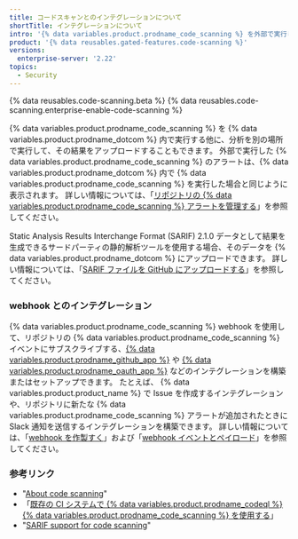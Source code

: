 ```yaml
---
title: コードスキャンとのインテグレーションについて
shortTitle: インテグレーションについて
intro: '{% data variables.product.prodname_code_scanning %} を外部で実行し、その結果を {% data variables.product.prodname_dotcom %} で表示できます。また、リポジトリで {% data variables.product.prodname_code_scanning %} アクティビティを監視する webhook をセットアップすることもできます。'
product: '{% data reusables.gated-features.code-scanning %}'
versions:
  enterprise-server: '2.22'
topics:
  - Security
---
```


<!--See /content/code-security/secure-coding for the latest version of this article -->

{% data reusables.code-scanning.beta %}
{% data reusables.code-scanning.enterprise-enable-code-scanning %}

{% data variables.product.prodname_code_scanning %} を {% data variables.product.prodname_dotcom %} 内で実行する他に、分析を別の場所で実行して、その結果をアップロードすることもできます。 外部で実行した {% data variables.product.prodname_code_scanning %} のアラートは、{% data variables.product.prodname_dotcom %} 内で {% data variables.product.prodname_code_scanning %} を実行した場合と同じように表示されます。 詳しい情報については、「[リポジトリの {% data variables.product.prodname_code_scanning %} アラートを管理する](/github/finding-security-vulnerabilities-and-errors-in-your-code/managing-code-scanning-alerts-for-your-repository)」を参照してください。

Static Analysis Results Interchange Format (SARIF) 2.1.0 データとして結果を生成できるサードパーティの静的解析ツールを使用する場合、そのデータを {% data variables.product.prodname_dotcom %} にアップロードできます。 詳しい情報については、「[SARIF ファイルを GitHub にアップロードする](/github/finding-security-vulnerabilities-and-errors-in-your-code/uploading-a-sarif-file-to-github)」を参照してください。

### webhook とのインテグレーション

{% data variables.product.prodname_code_scanning %} webhook を使用して、リポジトリの {% data variables.product.prodname_code_scanning %} イベントにサブスクライブする、[{% data variables.product.prodname_github_app %}](/apps/building-github-apps/) や [{% data variables.product.prodname_oauth_app %}](/apps/building-oauth-apps/) などのインテグレーションを構築またはセットアップできます。 たとえば、 {% data variables.product.product_name %} で Issue を作成するインテグレーションや、リポジトリに新たな {% data variables.product.prodname_code_scanning %} アラートが追加されたときに Slack 通知を送信するインテグレーションを構築できます。 詳しい情報については、「[webhook を作製すく](/developers/webhooks-and-events/creating-webhooks)」および「[webhook イベントとペイロード](/developers/webhooks-and-events/webhook-events-and-payloads#code_scanning_alert)」を参照してください。

### 参考リンク

* "[About code scanning](/github/finding-security-vulnerabilities-and-errors-in-your-code/about-code-scanning)"
* 「[既存の CI システムで {% data variables.product.prodname_codeql %} {% data variables.product.prodname_code_scanning %} を使用する](/github/finding-security-vulnerabilities-and-errors-in-your-code/using-codeql-code-scanning-with-your-existing-ci-system)」
* "[SARIF support for code scanning](/github/finding-security-vulnerabilities-and-errors-in-your-code/sarif-support-for-code-scanning)"
